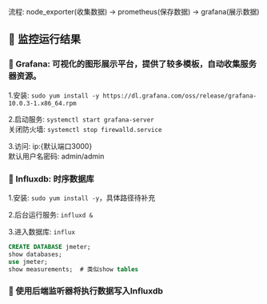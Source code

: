 流程: node_exporter(收集数据) -> prometheus(保存数据) -> grafana(展示数据)



## 📌 监控运行结果

### 🚁 Grafana: 可视化的图形展示平台，提供了较多模板，自动收集服务器资源。

1.安装: `sudo yum install -y https://dl.grafana.com/oss/release/grafana-10.0.3-1.x86_64.rpm`

2.启动服务: `systemctl start grafana-server`  
关闭防火墙: `systemctl stop firewalld.service`

3.访问: ip:{默认端口3000}  
默认用户名密码: admin/admin

### 🚁 Influxdb: 时序数据库

1.安装: `sudo yum install -y`，具体路径待补充

2.后台运行服务: `influxd &`

3.进入数据库: `influx`  

```sql
CREATE DATABASE jmeter;
show databases;
use jmeter;
show measurements;  # 类似show tables
```

### 🚁 使用后端监听器将执行数据写入Influxdb